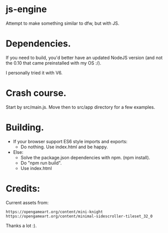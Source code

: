 # js-engine
Attempt to make something similar to dfw, but with JS.

# Dependencies.

If you need to build, you'd better have an updated NodeJS version (and not the 0.10 that came preinstalled with my OS :/). 

I personally tried it with V6.

# Crash course.

Start by src/main.js. Move then to src/app directory for a few examples.

# Building.

- If your browser support ES6 style imports and exports:
	- Do nothing. Use index.html and be happy.
- Else:
	- Solve the package.json dependencies with npm. (npm install).
	- Do "npm run build".
	- Use index.html

# Credits:

Current assets from:

	https://opengameart.org/content/mini-knight
	https://opengameart.org/content/minimal-sidescroller-tileset_32_0

Thanks a lot :).
